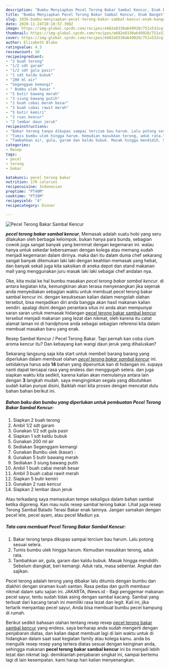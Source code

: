 ```yaml
---
description: "Bumbu Menyiapkan Pecel Terong Bakar Sambal Kencur, Enak Banget"
title: "Bumbu Menyiapkan Pecel Terong Bakar Sambal Kencur, Enak Banget"
slug: 1036-bumbu-menyiapkan-pecel-terong-bakar-sambal-kencur-enak-banget
date: 2020-11-24T10:10:57.398Z
image: https://img-global.cpcdn.com/recipes/e682e8330a649920/751x532cq70/pecel-terong-bakar-sambal-kencur-foto-resep-utama.jpg
thumbnail: https://img-global.cpcdn.com/recipes/e682e8330a649920/751x532cq70/pecel-terong-bakar-sambal-kencur-foto-resep-utama.jpg
cover: https://img-global.cpcdn.com/recipes/e682e8330a649920/751x532cq70/pecel-terong-bakar-sambal-kencur-foto-resep-utama.jpg
author: Elizabeth Blake
ratingvalue: 4.3
reviewcount: 10
recipeingredient:
- "2 buah terong"
- "1/2 sdt garam"
- "1/2 sdt gula pasir"
- "1 sdt kaldu bubuk"
- "200 ml air"
- "Segenggam kemangi"
- " Bumbu ulek kasar "
- "5 butir bawang merah"
- "3 siung bawang putih"
- "1 buah cabai merah besar"
- "3 buah cabai rawit merah"
- "5 butir kemiri"
- "2 ruas kencur"
- "2 lembar daun jeruk"
recipeinstructions:
- "Bakar terong tanpa dikupas sampai tercium bau harum. Lalu potong sesuai selera."
- "Tumis bumbu ulek hingga harum. Kemudian masukkan terong, aduk rata."
- "Tambahkan air, gula, garam dan kaldu bubuk. Masak hingga mendidih. Sebelum diangkat, beri kemangi. Aduk rata, masa sebentar. Angkat dan sajikan."
categories:
- Resep
tags:
- pecel
- terong
- bakar

katakunci: pecel terong bakar 
nutrition: 170 calories
recipecuisine: Indonesian
preptime: "PT40M"
cooktime: "PT38M"
recipeyield: "4"
recipecategory: Dinner

---
```



![Pecel Terong Bakar Sambal Kencur](https://img-global.cpcdn.com/recipes/e682e8330a649920/751x532cq70/pecel-terong-bakar-sambal-kencur-foto-resep-utama.jpg)

<b><i>pecel terong bakar sambal kencur</i></b>, Memasak adalah suatu hobi yang seru dilakukan oleh berbagai kelompok. bukan hanya para bunda, sebagian cowok juga sangat banyak yang berminat dengan kegemaran ini. walau hanya untuk sekedar kebersamaan dengan kolega atau memang sudah menjadi kegemaran dalam dirinya. maka dari itu dalam dunia chef sekarang sangat banyak ditemukan laki laki dengan keahlian memasak yang hebat, dan banyak sekali juga kita saksikan di aneka depot dan stand makanan mall yang menggunakan juru masak laki laki sebagai chef andalan nya.

Oke, kita mulai ke hal bumbu masakan <i>pecel terong bakar sambal kencur</i>. di antara kegiatan kita, kemungkinan akan terasa menyenangkan jika sejenak anda menyediakan sebagian waktu untuk membuat pecel terong bakar sambal kencur ini. dengan kesuksesan kalian dalam mengolah olahan tersebut, bisa menjadikan diri anda bangga akan hasil makanan kalian sendiri. apalagi disini dengan perantara situs ini anda akan mempunyai saran saran untuk memasak hidangan <u>pecel terong bakar sambal kencur</u> tersebut menjadi makanan yang lezat dan nikmat, oleh karena itu catat alamat laman ini di handphone anda sebagai sebagian referensi kita dalam membuat masakan baru yang enak.

Resep Sambel Kencur / Pecel Terong Bakar. Tapi pernah kan coba cium aroma kencur itu? Dan kebayang kan wangi daun jeruk yang dihaluskan?


Sekarang langsung saja kita start untuk membeli barang barang yang diperlukan dalam membuat olahan <u><i>pecel terong bakar sambal kencur</i></u> ini. setidaknya harus ada <b>14</b> bahan yang diperuntuk kan di hidangan ini. supaya nanti dapat tercapai rasa yang endess dan menggugah selera. dan juga siapkan waktu kita sedikit, karena kalian akan memulainya antara lain dengan <b>3</b> langkah mudah. saya menginginkan segala yang dibutuhkan sudah kalian punyai disini, Baiklah mari kita proses dengan mencatat dulu bahan bahan berikut ini.

<!--inarticleads1-->

##### Bahan baku dan bumbu yang diperlukan untuk pembuatan Pecel Terong Bakar Sambal Kencur:

1. Siapkan 2 buah terong
1. Ambil 1/2 sdt garam
1. Gunakan 1/2 sdt gula pasir
1. Siapkan 1 sdt kaldu bubuk
1. Gunakan 200 ml air
1. Sediakan Segenggam kemangi
1. Gunakan  Bumbu ulek (kasar) :
1. Gunakan 5 butir bawang merah
1. Sediakan 3 siung bawang putih
1. Ambil 1 buah cabai merah besar
1. Ambil 3 buah cabai rawit merah
1. Siapkan 5 butir kemiri
1. Gunakan 2 ruas kencur
1. Siapkan 2 lembar daun jeruk


Atau terkadang saya memasukan tempe sekaligus dalam bahan sambal ketika digoreng. Kan mau nulis resep sambal terong bakar. Lihat juga resep Terong Sambal Balado Terasi Bakar enak lainnya. Jangan samakan dengan pecel lele, pecel ayam, atau pecel Madiun ya. 

<!--inarticleads2-->

##### Tata cara membuat Pecel Terong Bakar Sambal Kencur:

1. Bakar terong tanpa dikupas sampai tercium bau harum. Lalu potong sesuai selera.
1. Tumis bumbu ulek hingga harum. Kemudian masukkan terong, aduk rata.
1. Tambahkan air, gula, garam dan kaldu bubuk. Masak hingga mendidih. Sebelum diangkat, beri kemangi. Aduk rata, masa sebentar. Angkat dan sajikan.


Pecel terong adalah terong yang dibakar lalu ditumis dengan bumbu dan diakhiri dengan siraman kuah santan. Rasa pedas dan gurih membaur nikmat dalam satu sajian ini. JAKARTA, iNews.id - Bagi penggemar makanan pecel sayur, tentu sudah tidak asing dengan sambal kacang. Sambal yang terbuat dari kacang tanah ini memiliki rasa lezat dan legit. Kali ini, jika tertarik menyantap pecel sayur, Anda bisa membuat bumbu pecel kampung di rumah. 

Berikut sedikit bahasan olahan tentang resep resep <u>pecel terong bakar sambal kencur</u> yang endess. saya berharap anda sudah mengerti dengan penjabaran diatas, dan kalian dapat membuat lagi di lain waktu untuk di hidangkan dalam saat saat kegiatan family atau kolega kamu. anda bs mengulik resep resep yang tertera diatas sesuai dengan keinginan anda, sehingga makanan <b>pecel terong bakar sambal kencur</b> ini bs menjadi lebih lezat dan nikmat lagi. demikianlah penjabaran singkat ini, sampai bertemu lagi di lain kesempatan. kami harap hari kalian menyenangkan.
